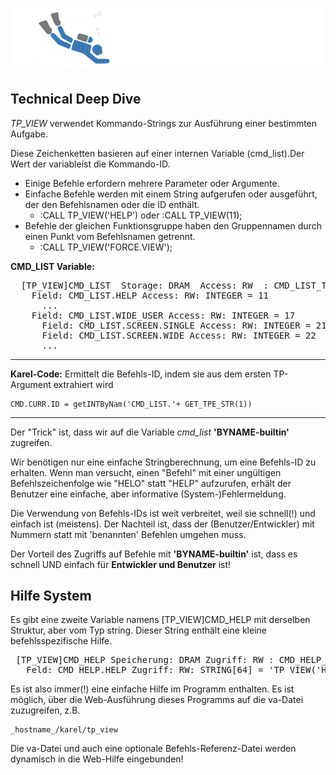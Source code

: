 ![diver](./assets/diver.png)
## Technical Deep Dive


*TP_VIEW* verwendet Kommando-Strings zur Ausführung einer bestimmten Aufgabe.

Diese Zeichenketten basieren auf einer internen Variable (cmd_list).Der Wert der variableist die Kommando-ID.

- Einige Befehle erfordern mehrere Parameter oder Argumente.
- Einfache Befehle werden mit einem String aufgerufen oder ausgeführt, der den Befehlsnamen oder die ID enthält.
  - :CALL TP_VIEW('HELP') oder :CALL TP_VIEW(11);
- Befehle der gleichen Funktionsgruppe haben den Gruppennamen durch einen Punkt vom Befehlsnamen getrennt.
  - :CALL TP_VIEW('FORCE.VIEW');

**CMD_LIST Variable:**

<pre>  [TP_VIEW]CMD_LIST  Storage: DRAM  Access: RW  : CMD_LIST_T =
    Field: CMD_LIST.HELP Access: RW: INTEGER = 11
      ...
    Field: CMD_LIST.WIDE_USER Access: RW: INTEGER = 17
      Field: CMD_LIST.SCREEN.SINGLE Access: RW: INTEGER = 21
      Field: CMD_LIST.SCREEN.WIDE Access: RW: INTEGER = 22
      ...
</pre>
---
**Karel-Code:** Ermittelt die Befehls-ID, indem sie aus dem ersten TP-Argument extrahiert wird

    CMD.CURR.ID = getINTByNam('CMD_LIST.'+ GET_TPE_STR(1)) 
---

Der "Trick" ist, dass wir auf die Variable *cmd_list* **'BYNAME-builtin'** zugreifen.

Wir benötigen nur eine einfache Stringberechnung, um eine Befehls-ID zu erhalten.
Wenn man versucht, einen "Befehl" mit einer ungültigen Befehlszeichenfolge wie "HELO" statt "HELP" aufzurufen, erhält der Benutzer eine einfache, aber informative (System-)Fehlermeldung.

Die Verwendung von Befehls-IDs ist weit verbreitet, weil sie schnell(!) und einfach ist (meistens). Der Nachteil ist, dass der (Benutzer/Entwickler)  mit Nummern statt mit 'benannten' Befehlen umgehen muss. 

Der Vorteil des Zugriffs auf Befehle mit **'BYNAME-builtin'** ist, dass es schnell UND einfach für 
**Entwickler und Benutzer** ist!

## Hilfe System

Es gibt eine zweite Variable namens [TP_VIEW]CMD_HELP mit derselben Struktur, aber vom Typ string.
Dieser String enthält eine kleine befehlsspezifische Hilfe.

<pre> [TP_VIEW]CMD_HELP Speicherung: DRAM Zugriff: RW : CMD_HELP_T = 
   Feld: CMD_HELP.HELP Zugriff: RW: STRING[64] = 'TP_VIEW('HELP'); zeige Web_Hilfe dieses Programms'
</pre>

Es ist also immer(!) eine einfache Hilfe im Programm enthalten.
Es ist möglich, über die Web-Ausführung dieses Programms auf die va-Datei zuzugreifen, z.B.

    _hostname_/karel/tp_view

Die va-Datei und auch eine optionale Befehls-Referenz-Datei werden dynamisch in die Web-Hilfe eingebunden!